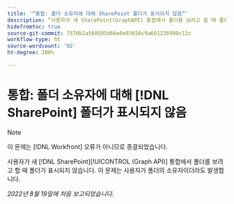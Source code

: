 ```yaml
---
title: '“통합: 폴더 소유자에 대해 SharePoint 폴더가 표시되지 않음”'
description: “사용자가 새 SharePoint(GraphAPI) 통합에서 폴더를 보려고 할 때 폴더가 표시되지 않습니다. 이 문제는 사용자가 폴더의 소유자이더라도 발생합니다.”
hidefromtoc: true
source-git-commit: 7570b2a560505d66e0e83656c9a601226998c11c
workflow-type: ht
source-wordcount: '92'
ht-degree: 100%

---
```



# 통합: 폴더 소유자에 대해 [!DNL SharePoint] 폴더가 표시되지 않음

>[!NOTE]
>
>이 문제는 [!DNL Workfront] 오류가 아니므로 종결되었습니다.

사용자가 새 [!DNL SharePoint][!UICONTROL (Graph API)] 통합에서 폴더를 보려고 할 때 폴더가 표시되지 않습니다. 이 문제는 사용자가 폴더의 소유자이더라도 발생합니다.

_2022년 8월 19일에 처음 보고되었습니다._

